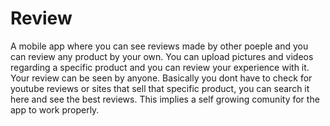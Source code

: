 # Review

A mobile app where you can see reviews made by other poeple and you can review any product by your own.
You can upload pictures and videos regarding a specific product and you can review your experience with it. Your review can be seen by anyone. Basically you dont have to check for youtube reviews or sites that sell that specific product, you can search it here and see the best reviews. This implies a self growing comunity for the app to work properly.

